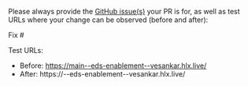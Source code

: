 Please always provide the [GitHub issue(s)](../issues) your PR is for, as well as test URLs where your change can be observed (before and after):

Fix #<gh-issue-id>

Test URLs:
- Before: https://main--eds-enablement--vesankar.hlx.live/
- After: https://<branch>--eds-enablement--vesankar.hlx.live/
